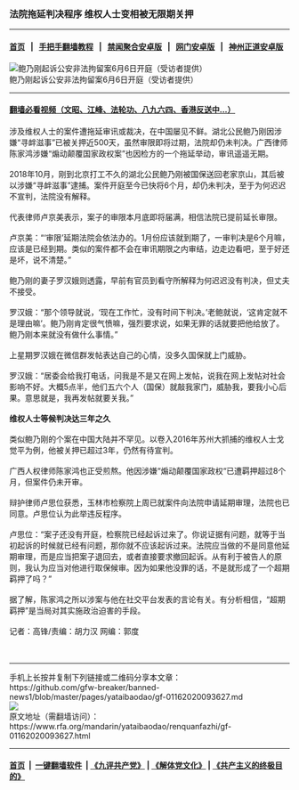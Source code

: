 ### 法院拖延判决程序 维权人士变相被无限期关押
------------------------

#### [首页](https://github.com/gfw-breaker/banned-news1/blob/master/README.md) &nbsp;&nbsp;|&nbsp;&nbsp; [手把手翻墙教程](https://github.com/gfw-breaker/guides/wiki) &nbsp;&nbsp;|&nbsp;&nbsp; [禁闻聚合安卓版](https://github.com/gfw-breaker/bn-android) &nbsp;&nbsp;|&nbsp;&nbsp; [网门安卓版](https://github.com/oGate2/oGate) &nbsp;&nbsp;|&nbsp;&nbsp; [神州正道安卓版](https://github.com/SzzdOgate/update) 



<div id="headerimg">
 <img alt="鲍乃刚起诉公安非法拘留案6月6日开庭（受访者提供）" src="https://www.rfa.org/mandarin/yataibaodao/renquanfazhi/yl1-06062017102822.html/9c8d4e43521a8d778bc9516c5b89975e6cd562d87559684866708665e55f005ead-53d78bbf800572ec5bb663d04f9b.JPG/@@images/312f7514-d908-411b-8950-5f00075a04c2.jpeg" title="鲍乃刚起诉公安非法拘留案6月6日开庭（受访者提供）"/>
 <div id="headerimgcontents">
  <div id="headerimgcaption">
   <span>
    鲍乃刚起诉公安非法拘留案6月6日开庭（受访者提供）
   </span>
   <!-- zoomattribute -->
  </div>
  <!-- headerimgcaption -->
 </div>
 <!-- headerimagecontents -->
</div>

<hr/>


#### [翻墙必看视频（文昭、江峰、法轮功、八九六四、香港反送中...）](http://167.172.214.107/home.html)

<div id="storytext">
 <div>
  <div class="slot_header">
  </div>
 </div>
 <p>
  涉及维权人士的案件遭拖延审讯或裁决，在中国屡见不鲜。湖北公民鲍乃刚因涉嫌“寻衅滋事”已被关押近500天，虽然审限即将过期，法院却仍未判决。广西律师陈家鸿涉嫌“煽动颠覆国家政权案”也因检方的一个拖延举动，审讯遥遥无期。
  <br/>
  <br/>
  2018年10月，刚到北京打工不久的湖北公民鲍乃刚被国保送回老家京山，其后被以涉嫌“寻衅滋事”逮捕。案件开庭至今已快将6个月，却仍未判决，至于为何迟迟不宣判，法院没有解释。
  <br/>
  <br/>
  代表律师卢京美表示，案子的审限本月底即将届满，相信法院已提前延长审限。
  <br/>
  <br/>
  卢京美：“‘审限’延期法院会依法办的。1月份应该就到期了，一审判决是6个月嘛，应该是已经到期。类似的案件都不会在审讯期限之内审结，边走边看吧，至于好还是坏，说不清楚。”
  <br/>
  <br/>
  鲍乃刚的妻子罗汉娥则透露，早前有官员到看守所解释为何迟迟没有判决，但丈夫不接受。
  <br/>
  <br/>
  罗汉娥：“那个领导就说，‘现在工作忙，没有时间下判决。’老鲍就说，‘这肯定就不是理由嘛’。鲍乃刚肯定很气愤嘛，强烈要求说，如果无罪的话就要把他给放了。鲍乃刚本来就没有做什么事情。”
  <br/>
  <br/>
  上星期罗汉娥在微信群发帖表达自己的心情，没多久国保就上门威胁。
  <br/>
  <br/>
  罗汉娥：“居委会给我打电话，问我是不是又在网上发帖，说我在网上发帖对社会影响不好。大概5点半，他们五六个人（国保）就敲我家门，威胁我，要我小心后果。意思就是，我再发帖就要关我。”
  <br/>
  <br/>
  <b>
   维权人士等候判决达三年之久
  </b>
  <br/>
  <br/>
  类似鲍乃刚的个案在中国大陆并不罕见。以卷入2016年苏州大抓捕的维权人士戈觉平为例，他被关押已超过3年，仍然有待宣判。
  <br/>
  <br/>
  广西人权律师陈家鸿也正受煎熬。他因涉嫌“煽动颠覆国家政权“已遭羁押超过8个月，但案件仍未开审。
  <br/>
  <br/>
  辩护律师卢思位获悉，玉林市检察院上周已就案件向法院申请延期审理，法院也已同意。卢思位认为此举违反程序。
  <br/>
  <br/>
  卢思位：“案子还没有开庭，检察院已经起诉过来了。你说证据有问题，就等于当初起诉的时候就已经有问题，那你就不应该起诉过来。法院应当做的不是同意他延期审理，而是应当把案子退回去，或者直接要求撤回起诉。从有利于被告人的原则，我认为应当对他进行取保候审。因为如果他没罪的话，不是就形成了一个超期羁押了吗？”
  <br/>
  <br/>
  据了解，陈家鸿之所以涉案与他在社交平台发表的言论有关。有分析相信，“超期羁押”是当局对其实施政治迫害的手段。
  <br/>
  <br/>
  记者：高锋/责编：胡力汉 网编：郭度
  <br/>
  <br/>
  <br/>
 </p>
</div>

<hr/>
手机上长按并复制下列链接或二维码分享本文章：<br/>
https://github.com/gfw-breaker/banned-news1/blob/master/pages/yataibaodao/gf-01162020093627.md <br/>
<a href='https://github.com/gfw-breaker/banned-news1/blob/master/pages/yataibaodao/gf-01162020093627.md'><img src='https://github.com/gfw-breaker/banned-news1/blob/master/pages/yataibaodao/gf-01162020093627.md.png'/></a> <br/>
原文地址（需翻墙访问）：https://www.rfa.org/mandarin/yataibaodao/renquanfazhi/gf-01162020093627.html


------------------------
#### [首页](https://github.com/gfw-breaker/banned-news1/blob/master/README.md) &nbsp;|&nbsp; [一键翻墙软件](https://github.com/gfw-breaker/nogfw/blob/master/README.md) &nbsp;| [《九评共产党》](https://github.com/gfw-breaker/9ping.md/blob/master/README.md#九评之一评共产党是什么) | [《解体党文化》](https://github.com/gfw-breaker/jtdwh.md/blob/master/README.md) | [《共产主义的终极目的》](https://github.com/gfw-breaker/gczydzjmd.md/blob/master/README.md)


<img src='http://gfw-breaker.win/banned-news/pages/yataibaodao/gf-01162020093627.md' width='0px' height='0px'/>